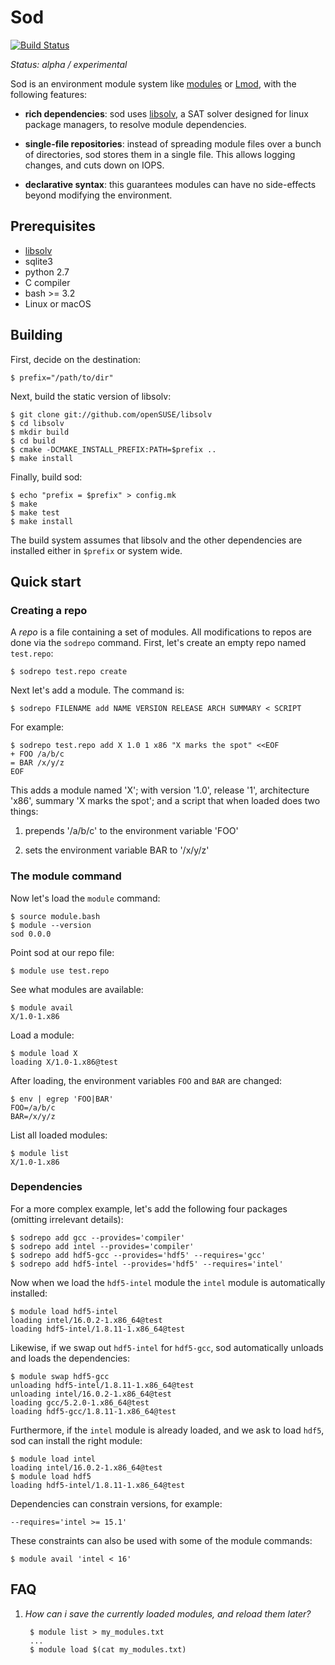 # Sod

[![Build Status](https://travis-ci.org/nolta/sod.svg?branch=master)](https://travis-ci.org/nolta/sod)

*Status: alpha / experimental*

Sod is an environment module system like
[modules](http://modules.sourceforge.net) or
[Lmod](https://www.tacc.utexas.edu/research-development/tacc-projects/lmod),
with the following features:

* **rich dependencies**: sod uses [libsolv][libsolv], a SAT solver designed
for linux package managers, to resolve module dependencies.

* **single-file repositories**: instead of spreading module files over a bunch
of directories, sod stores them in a single file. This allows logging changes,
and cuts down on IOPS.

* **declarative syntax**: this guarantees modules can have no side-effects
beyond modifying the environment.

## Prerequisites

* [libsolv][libsolv]
* sqlite3
* python 2.7
* C compiler
* bash >= 3.2
* Linux or macOS

[libsolv]: https://github.com/openSUSE/libsolv

## Building

First, decide on the destination:

    $ prefix="/path/to/dir"

Next, build the static version of libsolv:

    $ git clone git://github.com/openSUSE/libsolv
    $ cd libsolv
    $ mkdir build
    $ cd build
    $ cmake -DCMAKE_INSTALL_PREFIX:PATH=$prefix ..
    $ make install

Finally, build sod:

    $ echo "prefix = $prefix" > config.mk
    $ make
    $ make test
    $ make install

The build system assumes that libsolv and the other dependencies are
installed either in `$prefix` or system wide.

## Quick start

### Creating a repo

A *repo* is a file containing a set of modules.
All modifications to repos are done via the `sodrepo` command.
First, let's create an empty repo named `test.repo`:

    $ sodrepo test.repo create

Next let's add a module. The command is:

    $ sodrepo FILENAME add NAME VERSION RELEASE ARCH SUMMARY < SCRIPT

For example:

    $ sodrepo test.repo add X 1.0 1 x86 "X marks the spot" <<EOF
    + FOO /a/b/c
    = BAR /x/y/z
    EOF

This adds a module named 'X'; with version '1.0',
release '1', architecture 'x86', summary 'X marks the spot';
and a script that when loaded does two things:

1. prepends '/a/b/c' to the environment variable 'FOO'

2. sets the environment variable BAR to '/x/y/z'

### The module command

Now let's load the `module` command:

    $ source module.bash
    $ module --version
    sod 0.0.0

Point sod at our repo file:

    $ module use test.repo

See what modules are available:

    $ module avail
    X/1.0-1.x86

Load a module:

    $ module load X
    loading X/1.0-1.x86@test

After loading, the environment variables `FOO` and `BAR` are changed:

    $ env | egrep 'FOO|BAR'
    FOO=/a/b/c
    BAR=/x/y/z

List all loaded modules:

    $ module list
    X/1.0-1.x86

### Dependencies

For a more complex example, let's add the following four packages
(omitting irrelevant details):

    $ sodrepo add gcc --provides='compiler'
    $ sodrepo add intel --provides='compiler'
    $ sodrepo add hdf5-gcc --provides='hdf5' --requires='gcc'
    $ sodrepo add hdf5-intel --provides='hdf5' --requires='intel'

Now when we load the `hdf5-intel` module the `intel` module is automatically
installed:

    $ module load hdf5-intel
    loading intel/16.0.2-1.x86_64@test
    loading hdf5-intel/1.8.11-1.x86_64@test

Likewise, if we swap out `hdf5-intel` for `hdf5-gcc`, sod automatically
unloads and loads the dependencies:

    $ module swap hdf5-gcc
    unloading hdf5-intel/1.8.11-1.x86_64@test
    unloading intel/16.0.2-1.x86_64@test
    loading gcc/5.2.0-1.x86_64@test
    loading hdf5-gcc/1.8.11-1.x86_64@test

Furthermore, if the `intel` module is already loaded, and we ask to load
`hdf5`, sod can install the right module:

    $ module load intel
    loading intel/16.0.2-1.x86_64@test
    $ module load hdf5
    loading hdf5-intel/1.8.11-1.x86_64@test

Dependencies can constrain versions, for example:

    --requires='intel >= 15.1'

These constraints can also be used with some of the module commands:

    $ module avail 'intel < 16'

## FAQ

1. *How can i save the currently loaded modules, and reload them later?*

        $ module list > my_modules.txt
        ...
        $ module load $(cat my_modules.txt)

